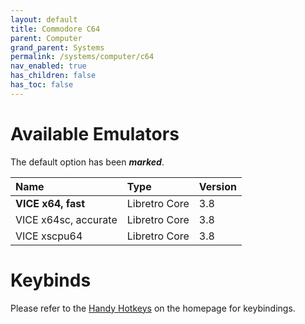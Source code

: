 ```yaml
---
layout: default
title: Commodore C64
parent: Computer
grand_parent: Systems
permalink: /systems/computer/c64
nav_enabled: true
has_children: false
has_toc: false
---
```


# Available Emulators

The default option has been ***marked***.

| Name                     | Type             | Version           |
|:-------------------------|:-----------------|:------------------|
| **VICE x64, fast**	   | Libretro Core    | 3.8               |
| VICE x64sc, accurate	   | Libretro Core    | 3.8               |
| VICE xscpu64       	   | Libretro Core    | 3.8               |


# Keybinds 

Please refer to the [Handy Hotkeys](/#handy-hotkeys) on the homepage for keybindings.